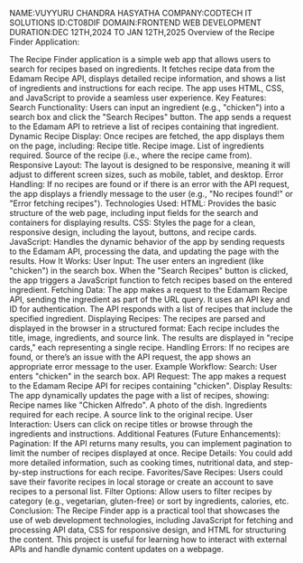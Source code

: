 NAME:VUYYURU CHANDRA HASYATHA
COMPANY:CODTECH IT SOLUTIONS
ID:CT08DIF
DOMAIN:FRONTEND WEB DEVELOPMENT
DURATION:DEC 12TH,2024 TO JAN 12TH,2025
Overview of the Recipe Finder Application:

The Recipe Finder application is a simple web app that allows users to search for recipes based on ingredients. It fetches recipe data from the Edamam Recipe API, displays detailed recipe information, and shows a list of ingredients and instructions for each recipe. The app uses HTML, CSS, and JavaScript to provide a seamless user experience.
Key Features:
Search Functionality:
Users can input an ingredient (e.g., "chicken") into a search box and click the "Search Recipes" button.
The app sends a request to the Edamam API to retrieve a list of recipes containing that ingredient.
Dynamic Recipe Display:
Once recipes are fetched, the app displays them on the page, including:
Recipe title.
Recipe image.
List of ingredients required.
Source of the recipe (i.e., where the recipe came from).
Responsive Layout:
The layout is designed to be responsive, meaning it will adjust to different screen sizes, such as mobile, tablet, and desktop.
Error Handling:
If no recipes are found or if there is an error with the API request, the app displays a friendly message to the user (e.g., "No recipes found!" or "Error fetching recipes").
Technologies Used:
HTML: Provides the basic structure of the web page, including input fields for the search and containers for displaying results.
CSS: Styles the page for a clean, responsive design, including the layout, buttons, and recipe cards.
JavaScript: Handles the dynamic behavior of the app by sending requests to the Edamam API, processing the data, and updating the page with the results.
How It Works:
User Input:
The user enters an ingredient (like "chicken") in the search box.
When the "Search Recipes" button is clicked, the app triggers a JavaScript function to fetch recipes based on the entered ingredient.
Fetching Data:
The app makes a request to the Edamam Recipe API, sending the ingredient as part of the URL query. It uses an API key and ID for authentication.
The API responds with a list of recipes that include the specified ingredient.
Displaying Recipes:
The recipes are parsed and displayed in the browser in a structured format:
Each recipe includes the title, image, ingredients, and source link.
The results are displayed in "recipe cards," each representing a single recipe.
Handling Errors:
If no recipes are found, or there’s an issue with the API request, the app shows an appropriate error message to the user.
Example Workflow:
Search: User enters "chicken" in the search box.
API Request: The app makes a request to the Edamam Recipe API for recipes containing "chicken".
Display Results: The app dynamically updates the page with a list of recipes, showing:
Recipe names like "Chicken Alfredo".
A photo of the dish.
Ingredients required for each recipe.
A source link to the original recipe.
User Interaction: Users can click on recipe titles or browse through the ingredients and instructions.
Additional Features (Future Enhancements):
Pagination: If the API returns many results, you can implement pagination to limit the number of recipes displayed at once.
Recipe Details: You could add more detailed information, such as cooking times, nutritional data, and step-by-step instructions for each recipe.
Favorites/Save Recipes: Users could save their favorite recipes in local storage or create an account to save recipes to a personal list.
Filter Options: Allow users to filter recipes by category (e.g., vegetarian, gluten-free) or sort by ingredients, calories, etc.
Conclusion:
The Recipe Finder app is a practical tool that showcases the use of web development technologies, including JavaScript for fetching and processing API data, CSS for responsive design, and HTML for structuring the content. This project is useful for learning how to interact with external APIs and handle dynamic content updates on a webpage.



